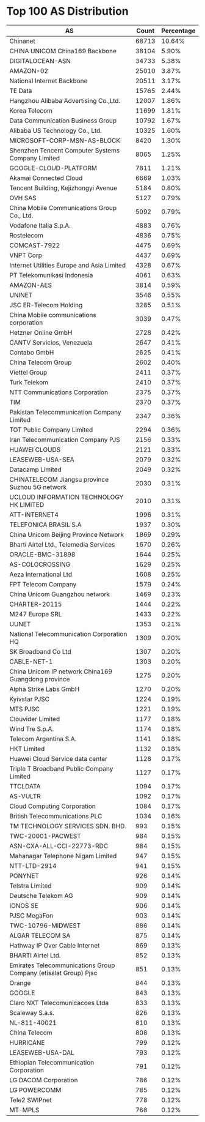 # Top 100 AS Distribution
| AS | Count | Percentage |
|----|----|----|
| Chinanet | 68713 | 10.64% |
| CHINA UNICOM China169 Backbone | 38104 | 5.90% |
| DIGITALOCEAN-ASN | 34733 | 5.38% |
| AMAZON-02 | 25010 | 3.87% |
| National Internet Backbone | 20511 | 3.17% |
| TE Data | 15765 | 2.44% |
| Hangzhou Alibaba Advertising Co.,Ltd. | 12007 | 1.86% |
| Korea Telecom | 11699 | 1.81% |
| Data Communication Business Group | 10792 | 1.67% |
| Alibaba US Technology Co., Ltd. | 10325 | 1.60% |
| MICROSOFT-CORP-MSN-AS-BLOCK | 8420 | 1.30% |
| Shenzhen Tencent Computer Systems Company Limited | 8065 | 1.25% |
| GOOGLE-CLOUD-PLATFORM | 7811 | 1.21% |
| Akamai Connected Cloud | 6669 | 1.03% |
| Tencent Building, Kejizhongyi Avenue | 5184 | 0.80% |
| OVH SAS | 5127 | 0.79% |
| China Mobile Communications Group Co., Ltd. | 5092 | 0.79% |
| Vodafone Italia S.p.A. | 4883 | 0.76% |
| Rostelecom | 4836 | 0.75% |
| COMCAST-7922 | 4475 | 0.69% |
| VNPT Corp | 4437 | 0.69% |
| Internet Utilities Europe and Asia Limited | 4328 | 0.67% |
| PT Telekomunikasi Indonesia | 4061 | 0.63% |
| AMAZON-AES | 3814 | 0.59% |
| UNINET | 3546 | 0.55% |
| JSC ER-Telecom Holding | 3285 | 0.51% |
| China Mobile communications corporation | 3039 | 0.47% |
| Hetzner Online GmbH | 2728 | 0.42% |
| CANTV Servicios, Venezuela | 2647 | 0.41% |
| Contabo GmbH | 2625 | 0.41% |
| China Telecom Group | 2602 | 0.40% |
| Viettel Group | 2411 | 0.37% |
| Turk Telekom | 2410 | 0.37% |
| NTT Communications Corporation | 2375 | 0.37% |
| TIM | 2370 | 0.37% |
| Pakistan Telecommunication Company Limited | 2347 | 0.36% |
| TOT Public Company Limited | 2294 | 0.36% |
| Iran Telecommunication Company PJS | 2156 | 0.33% |
| HUAWEI CLOUDS | 2121 | 0.33% |
| LEASEWEB-USA-SEA | 2079 | 0.32% |
| Datacamp Limited | 2049 | 0.32% |
| CHINATELECOM Jiangsu province Suzhou 5G network | 2030 | 0.31% |
| UCLOUD INFORMATION TECHNOLOGY HK LIMITED | 2010 | 0.31% |
| ATT-INTERNET4 | 1996 | 0.31% |
| TELEFONICA BRASIL S.A | 1937 | 0.30% |
| China Unicom Beijing Province Network | 1869 | 0.29% |
| Bharti Airtel Ltd., Telemedia Services | 1670 | 0.26% |
| ORACLE-BMC-31898 | 1644 | 0.25% |
| AS-COLOCROSSING | 1629 | 0.25% |
| Aeza International Ltd | 1608 | 0.25% |
| FPT Telecom Company | 1579 | 0.24% |
| China Unicom Guangzhou network | 1469 | 0.23% |
| CHARTER-20115 | 1444 | 0.22% |
| M247 Europe SRL | 1433 | 0.22% |
| UUNET | 1353 | 0.21% |
| National Telecommunication Corporation HQ | 1309 | 0.20% |
| SK Broadband Co Ltd | 1307 | 0.20% |
| CABLE-NET-1 | 1303 | 0.20% |
| China Unicom IP network China169 Guangdong province | 1275 | 0.20% |
| Alpha Strike Labs GmbH | 1270 | 0.20% |
| Kyivstar PJSC | 1224 | 0.19% |
| MTS PJSC | 1221 | 0.19% |
| Clouvider Limited | 1177 | 0.18% |
| Wind Tre S.p.A. | 1174 | 0.18% |
| Telecom Argentina S.A. | 1141 | 0.18% |
| HKT Limited | 1132 | 0.18% |
| Huawei Cloud Service data center | 1128 | 0.17% |
| Triple T Broadband Public Company Limited | 1127 | 0.17% |
| TTCLDATA | 1094 | 0.17% |
| AS-VULTR | 1092 | 0.17% |
| Cloud Computing Corporation | 1084 | 0.17% |
| British Telecommunications PLC | 1034 | 0.16% |
| TM TECHNOLOGY SERVICES SDN. BHD. | 993 | 0.15% |
| TWC-20001-PACWEST | 984 | 0.15% |
| ASN-CXA-ALL-CCI-22773-RDC | 984 | 0.15% |
| Mahanagar Telephone Nigam Limited | 947 | 0.15% |
| NTT-LTD-2914 | 941 | 0.15% |
| PONYNET | 926 | 0.14% |
| Telstra Limited | 909 | 0.14% |
| Deutsche Telekom AG | 909 | 0.14% |
| IONOS SE | 906 | 0.14% |
| PJSC MegaFon | 903 | 0.14% |
| TWC-10796-MIDWEST | 886 | 0.14% |
| ALGAR TELECOM SA | 875 | 0.14% |
| Hathway IP Over Cable Internet | 869 | 0.13% |
| BHARTI Airtel Ltd. | 852 | 0.13% |
| Emirates Telecommunications Group Company (etisalat Group) Pjsc | 851 | 0.13% |
| Orange | 844 | 0.13% |
| GOOGLE | 843 | 0.13% |
| Claro NXT Telecomunicacoes Ltda | 833 | 0.13% |
| Scaleway S.a.s. | 826 | 0.13% |
| NL-811-40021 | 810 | 0.13% |
| China Telecom | 808 | 0.13% |
| HURRICANE | 799 | 0.12% |
| LEASEWEB-USA-DAL | 793 | 0.12% |
| Ethiopian Telecommunication Corporation | 791 | 0.12% |
| LG DACOM Corporation | 786 | 0.12% |
| LG POWERCOMM | 785 | 0.12% |
| Tele2 SWIPnet | 778 | 0.12% |
| MT-MPLS | 768 | 0.12% |
